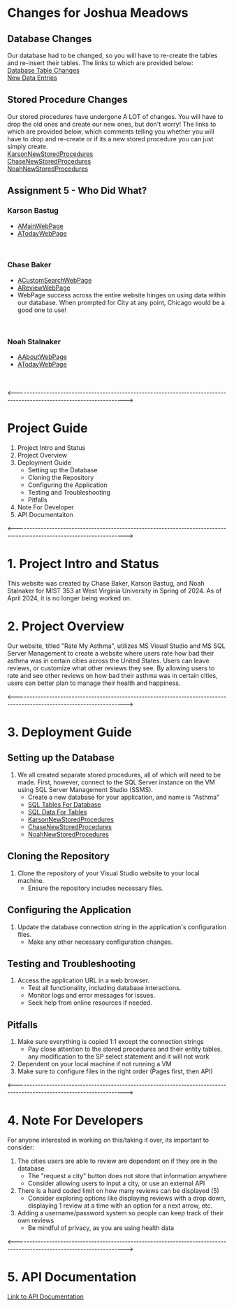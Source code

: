 # Changes for Joshua Meadows
## Database Changes
Our database had to be changed, so you will have to re-create the tables and re-insert their tables. The links to which are provided below:
<br>
[Database Table Changes](https://github.com/karsonbastug/Assignment3/blob/main/FinalDatabaseCreation.sql)
<br>
[New Data Entries](https://github.com/karsonbastug/Assignment3/blob/main/FinalDataInsert.sql)
<br>
## Stored Procedure Changes 
Our stored procedures have undergone A LOT of changes. You will have to drop the old ones and create our new ones, but don't worry! The links to which are provided below, which comments telling you whether you will have to drop and re-create or if its a new stored procedure you can just simply create.
<br>
[KarsonNewStoredProcedures](https://github.com/karsonbastug/Assignment3/blob/main/KarsonBastugSps.sql)
<br>
[ChaseNewStoredProcedures](https://github.com/karsonbastug/Assignment3/blob/main/ChaseBakerSps.sql)
<br>
[NoahNewStoredProcedures](https://github.com/karsonbastug/Assignment3/blob/main/NoahStalnakerSps.sql)

## Assignment 5 - Who Did What?

### Karson Bastug
   - [AMainWebPage](https://github.com/karsonbastug/RateMyAsthma/blob/master/RateMyAsthma/Pages/AMain.cshtml)
   - [ATodayWebPage](https://github.com/karsonbastug/RateMyAsthma/blob/master/RateMyAsthma/Pages/AToday.cshtml)
     
<br>

### Chase Baker
   - [ACustomSearchWebPage](https://github.com/karsonbastug/RateMyAsthma/blob/master/RateMyAsthma/Pages/ACustomSearch.cshtml)
   - [AReviewWebPage](https://github.com/karsonbastug/RateMyAsthma/blob/master/RateMyAsthma/Pages/AReview.cshtml)
   - WebPage success across the entire website hinges on using data within our database. When prompted for City at any point, Chicago would be a good one to use!
     
<br>

### Noah Stalnaker
   - [AAboutWebPage](https://github.com/karsonbastug/RateMyAsthma/blob/master/RateMyAsthma/Pages/AAbout.cshtml)
   - [ATodayWebPage](https://github.com/karsonbastug/RateMyAsthma/blob/master/RateMyAsthma/Pages/AToday.cshtml)
     


<br>
<br>
<--------------------------------------------------------------------------------------------------------------------->

# Project Guide

1. Project Intro and Status
2. Project Overview
3. Deployment Guide
   - Setting up the Database
   - Cloning the Repository
   - Configuring the Application
   - Testing and Troubleshooting
   - Pitfalls
5. Note For Developer
6. API Documentaiton

<--------------------------------------------------------------------------------------------------------------------->
# 1. Project Intro and Status
This website was created by Chase Baker, Karson Bastug, and Noah Stalnaker for MIST 353 at West Virginia University in Spring of 2024. As of April 2024, it is no longer being worked on.

# 2. Project Overview
Our website, titled "Rate My Asthma", utilizes MS Visual Studio and MS SQL Server Management to create a website where users rate how bad their asthma was in certain cities across the United States. Users can leave reviews, or customize what other reviews they see. By allowing users to rate and see other reviews on how bad their asthma was in certain cities, users can better plan to manage their health and happiness.

<--------------------------------------------------------------------------------------------------------------------->

# 3. Deployment Guide

## Setting up the Database

1. We all created separate stored procedures, all of which will need to be made. First, however, connect to the SQL Server instance on the VM using SQL Server Management Studio (SSMS).
   - Create a new database for your application, and name is "Asthma"
   - [SQL Tables For Database](https://github.com/karsonbastug/Assignment3/blob/main/FinalDatabaseCreation.sql)
   - [SQL Data For Tables](https://github.com/karsonbastug/Assignment3/blob/main/FinalDataInsert.sql)
   - [KarsonNewStoredProcedures](https://github.com/karsonbastug/Assignment3/blob/main/KarsonBastugSps.sql)
   - [ChaseNewStoredProcedures](https://github.com/karsonbastug/Assignment3/blob/main/ChaseBakerSps.sql)
   - [NoahNewStoredProcedures](https://github.com/karsonbastug/Assignment3/blob/main/NoahStalnakerSps.sql)

## Cloning the Repository

1. Clone the repository of your Visual Studio website to your local machine.
   - Ensure the repository includes necessary files.

## Configuring the Application

1. Update the database connection string in the application's configuration files.
   - Make any other necessary configuration changes.

## Testing and Troubleshooting

1. Access the application URL in a web browser.
   - Test all functionality, including database interactions.
   - Monitor logs and error messages for issues.
   - Seek help from online resources if needed.

## Pitfalls

1. Make sure everything is copied 1:1 except the connection strings
   - Pay close attention to the stored procedures and their entity tables, any modification to the SP select statement and it will not work
2. Dependent on your local machine if not running a VM
3. Make sure to configure files in the right order (Pages first, then API)

<--------------------------------------------------------------------------------------------------------------------->

# 4. Note For Developers

For anyone interested in working on this/taking it over, its important to consider:
1. The cities users are able to review are dependent on if they are in the database
     - The "request a city" button does not store that information anywhere
     - Consider allowing users to input a city, or use an external API
2. There is a hard coded limit on how many reviews can be displayed (5)
     - Consider exploring options like displaying reviews with a drop down, displaying 1 review at a time with an option for a next arrow, etc.
3. Adding a username/password system so people can keep track of their own reviews
     - Be mindful of privacy, as you are using health data

<--------------------------------------------------------------------------------------------------------------------->

# 5. API Documentation
[Link to API Documentation](AsthmaAPI/README.md)


